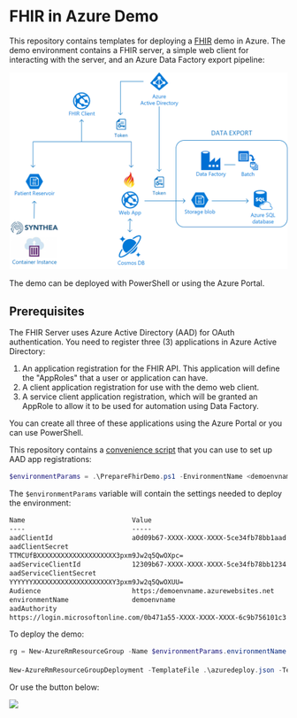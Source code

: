 # FHIR in Azure Demo

This repository contains templates for deploying a [FHIR](https://hl7.org/fhir) demo in Azure. The demo environment contains a FHIR server, a simple web client for interacting with the server, and an Azure Data Factory export pipeline:

![FHIR Demo Architecture](architecture.png)


The demo can be deployed with PowerShell or using the Azure Portal. 

## Prerequisites

The FHIR Server uses Azure Active Directory (AAD) for OAuth authentication. You need to register three (3) applications in Azure Active Directory:

1. An application registration for the FHIR API. This application will define the "AppRoles" that a user or application can have. 
2. A client application registration for use with the demo web client.
3. A service client application registration, which will be granted an AppRole to allow it to be used for automation using Data Factory.

You can create all three of these applications using the Azure Portal or you can use PowerShell.

This repository contains a [convenience script](PrepareFhirDemo.ps1) that you can use to set up AAD app registrations:

```PowerShell
$environmentParams = .\PrepareFhirDemo.ps1 -EnvironmentName <demoenvname>
```

The `$environmentParams` variable will contain the settings needed to deploy the environment:

```
Name                           Value
----                           -----
aadClientId                    a0d09b67-XXXX-XXXX-XXXX-5ce34fb78bb1aad
aadClientSecret                TTMCUfBXXXXXXXXXXXXXXXXXXXX3pxm9Jw2q5QwOXpc=
aadServiceClientId             12309b67-XXXX-XXXX-XXXX-5ce34fb78bb1234
aadServiceClientSecret         YYYYYYXXXXXXXXXXXXXXXXXXXXY3pxm9Jw2q5QwOXUU=
Audience                       https:/demoenvname.azurewebsites.net
environmentName                demoenvname
aadAuthority                   https://login.microsoftonline.com/0b471a55-XXXX-XXXX-XXXX-6c9b756101c3
```

To deploy the demo:

```PowerShell
rg = New-AzureRmResourceGroup -Name $environmentParams.environmentName -Location westus2

New-AzureRmResourceGroupDeployment -TemplateFile .\azuredeploy.json -TemplateParameterObject $environmentParams -ResourceGroupName $rg.ResourceGroupName
```

Or use the button below:

<a href="https://transmogrify.azurewebsites.net/azuredeploy.json" target="_blank">
    <img src="http://azuredeploy.net/deploybutton.png"/>
</a>
